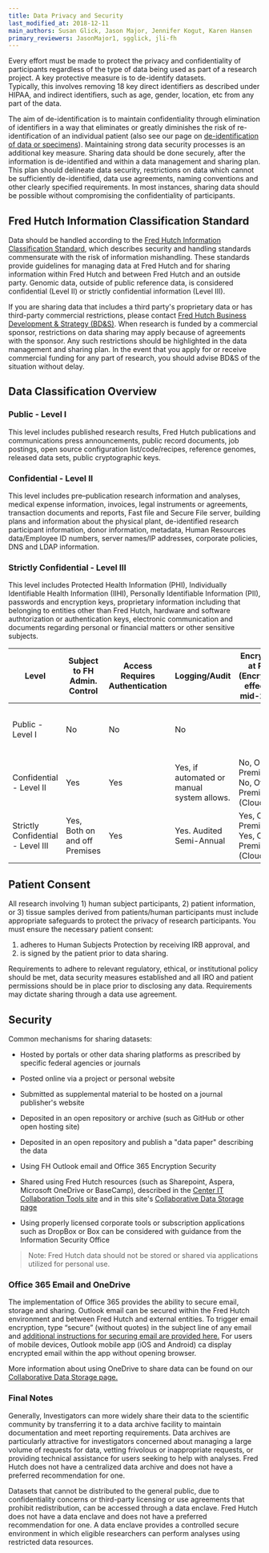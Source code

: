 ```yaml
---
title: Data Privacy and Security
last_modified_at: 2018-12-11
main_authors: Susan Glick, Jason Major, Jennifer Kogut, Karen Hansen
primary_reviewers: JasonMajor1, sgglick, jli-fh
---
```


Every effort must be made to protect the privacy and confidentiality of
participants regardless of the type of data being used as part of a research project. A key protective measure is to de-identify datasets.  
Typically, this involves removing 18 key direct identifiers as described
under HIPAA, and indirect identifiers, such as age, gender, location,
etc from any part of the data.  

The aim of de-identification is to maintain confidentiality through
elimination of identifiers in a way that eliminates or greatly
diminishes the risk of re-identification of an individual patient (also
see our page on [de-identification of data or specimens](/generation/human_deidentification/)). Maintaining strong
data security processes is an additional key measure. Sharing data
should be done securely, after the information is de-identified and
within a data management and sharing plan. This plan should delineate
data security, restrictions on data which cannot be sufficiently
de-identified, data use agreements, naming conventions and other clearly
specified requirements. In most instances, sharing data should be
possible without compromising the confidentiality of participants.

## Fred Hutch Information Classification Standard

Data should be handled according to the [Fred Hutch Information
Classification Standard](https://teams.fhcrc.org/sites/centerit/governance/PSP/FinalDocs/Fred-Hutch-Information-Classification-and-Handling-Standard%20-%20Final%20v2.pdf), which describes security and handling standards
commensurate with the risk of information mishandling. These standards provide guidelines for managing
data at Fred Hutch and for sharing information within Fred Hutch and between Fred Hutch and an
outside party. Genomic data, outside of public reference data, is
considered confidential (Level II) or strictly confidential information
(Level III).

If you are sharing data that includes a third party's proprietary data
or has third-party commercial restrictions, please contact [Fred Hutch
Business Development & Strategy (BD&S)](https://centernet.fredhutch.org/cn/u/business-dev.html). When research is funded by a
commercial sponsor, restrictions on data sharing may apply because of
agreements with the sponsor. Any such restrictions should be highlighted
in the data management and sharing plan. In the event that you apply for
or receive commercial funding for any part of research, you should
advise BD&S of the situation without delay.

## Data Classification Overview
### Public - Level I
This level includes published research results, Fred Hutch publications and communications press announcements, public record documents, job postings, open source configuration list/code/recipes, reference genomes, released data sets, public cryptographic keys.

### Confidential - Level II
This level includes pre–publication research information and analyses, medical expense information, invoices, legal instruments or agreements, transaction documents and reports, Fast file and Secure File server, building plans and information about the physical plant, de-identified research participant information, donor information, metadata, Human Resources data/Employee ID numbers, server names/IP addresses, corporate policies, DNS and LDAP information.

### Strictly Confidential - Level III
This level includes Protected Health Information (PHI), Individually Identifiable Health Information (IIHI), Personally Identifiable Information (PII), passwords and encryption keys, proprietary information including that belonging to entities other than Fred Hutch, hardware and software authtorization or authentication keys, electronic communication and documents regarding personal or financial matters or other sensitive subjects.


|Level | Subject to FH Admin. Control | Access Requires Authentication  | Logging/Audit  | Encryption at Rest (Encryption effective mid-2019) | Encryption in Transit  | Email | Paper-Based |
|---|---|---|---|---|---|---|---|
| Public - Level I | No | No | No | | No, On Premises                              No, Off-Premises (Cloud)   | No Restrictions                                                   | No Restriction                                       |
| Confidential - Level II |  Yes | Yes | Yes, if automated or manual system allows. | No, On Premises                              No, Off-Premises (Cloud)   | No, On Premises                              Yes, Off-Premises (Cloud)  | FH Supported Systems                                              | Confidential Labeling                                |
| Strictly Confidential - Level III |  Yes, Both on and off Premises | Yes                                     | Yes. Audited Semi-Annual                   | Yes, On Premises                              Yes, Off-Premises (Cloud) | Yes, On Premises                              Yes, Off-Premises (Cloud) | Encrypted and FH Approved Systems | Tamper-proof Envelope/Registered Mail/Signed Delivery |


## Patient Consent

All research involving 1) human subject participants, 2) patient
information, or 3) tissue samples derived from patients/human
participants must include appropriate safeguards to protect the privacy
of research participants. You must ensure the necessary patient consent:

1.  adheres to Human Subjects Protection by receiving IRB approval, and
2.  is signed by the patient prior to data sharing. 

Requirements to adhere to relevant regulatory, ethical, or institutional policy should be met,
data security measures established and all IRO and patient permissions
should be in place prior to disclosing any data. Requirements may
dictate sharing through a data use agreement.


## Security

Common mechanisms for sharing datasets:

-   Hosted by portals or other data sharing platforms as prescribed by specific federal agencies or journals

-   Posted online via a project or personal website

-   Submitted as supplemental material to be hosted on a journal publisher's website

-   Deposited in an open repository or archive (such as GitHub or other open hosting site)

-   Deposited in an open repository and publish a "data paper" describing the data

-   Using FH Outlook email and Office 365 Encryption Security

-   Shared using Fred Hutch resources (such as Sharepoint, Aspera, Microsoft OneDrive or BaseCamp), described in the [Center IT Collaboration Tools site](https://centernet.fredhutch.org/cn/u/center-it/collaboration-tools.html) and in this site's [Collaborative Data Storage page](/scicomputing/store_collaboration/)

- Using properly licensed corporate tools or subscription applications such as DropBox or Box can be considered with guidance from the Information Security Office

>Note:  Fred Hutch data should not be stored or shared via applications utilized for personal use. 


### Office 365 Email and OneDrive
The implementation of Office 365 provides the ability to secure email, storage and sharing.  Outlook email can be secured within the Fred Hutch environment and between Fred Hutch and external entities.  To trigger email encryption, type “secure” (without quotes) in the subject line of any email and [additional instructions for securing email are provided here.](https://centernet.fredhutch.org/content/dam/centernet/u/center-it/Ignite2/Fred%20Hutch%20Email%20Encryption%20Instructions%202018-11-20.pdf.) For users of mobile devices, Outlook mobile app (iOS and Android) ca display encrypted email within the app without opening browser.  

More information about using OneDrive to share data can be found on our [Collaborative Data Storage page.](/scicomputing/store_collaboration/#onedrive)


### Final Notes
Generally, Investigators can more widely share their data to the scientific community by transferring it to a
data archive facility to maintain documentation and meet reporting requirements.
Data archives are particularly attractive for investigators concerned
about managing a large volume of requests for data, vetting frivolous or
inappropriate requests, or providing technical assistance for users
seeking to help with analyses. Fred
Hutch does not have a centralized data archive and does not have a preferred
recommendation for one.

Datasets that cannot be distributed to the general public, due to
confidentiality concerns or third-party licensing or use agreements that
prohibit redistribution, can be accessed through a data enclave. Fred
Hutch does not have a data enclave and does not have a preferred
recommendation for one. A data enclave provides a controlled secure
environment in which eligible researchers can perform analyses using
restricted data resources.

